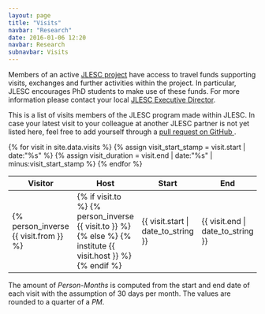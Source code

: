 ```yaml
---
layout: page
title: "Visits"
navbar: "Research"
date: 2016-01-06 12:20
navbar: Research
subnavbar: Visits
---
```


<p class="lead">
  Members of an active <a href="/projects/">JLESC project</a> have access to travel funds supporting visits, exchanges and further activities within the project. In particular, JLESC encourages PhD students to make use of these funds. For more information please contact your local <a href="/about/people/">JLESC Executive Director</a>. 
</p>

<p class="lead">
  This is a list of visits members of the JLESC program made within JLESC.
  In case your latest visit to your colleague at another JLESC partner is not yet listed here, feel
  free to add yourself through a
  <a href="https://github.com/JLESC/jlesc.github.io/wiki/Editing-Data#editing-visits"
     target="_blank">
    pull request on GitHub
  </a>.
</p>

<div class="table-responsive">
  <table id="visits-db" class="table table-striped">
    <thead class="thead-default">
      <tr>
        <th class="col-visitor">Visitor</th>
        <th class="col-host">Host</th>
        <th class="col-start">Start</th>
        <th class="col-end">End</th>
        <th class="col-pm">
          <abbr title="Person-Months (see note below)" data-toggle="tooltip">PM</abbr>
        </th>
      </tr>
    </thead>
    <tbody>
      {% for visit in site.data.visits %}
        {% assign visit_start_stamp = visit.start | date:"%s" %}
        {% assign visit_duration = visit.end | date:"%s" | minus:visit_start_stamp %}
        <tr>
          <td class="col-visitor">{% person_inverse {{ visit.from }} %}</td>
          <td class="col-host">
            {% if visit.to %}
              {% person_inverse {{ visit.to }} %}
            {% else %}
              {% institute {{ visit.host }} %}
            {% endif %}
          </td>
          <td class="col-start">
            {{ visit.start | date_to_string }}
          </td>
          <td class="col-end">
            {{ visit.end | date_to_string }}
          </td>
          <td class="col-pm">
            {% if visit.no_exact %}
              <span data-toggle="tooltip" title="start date and/or end date is not exact" class="pull-left">
                <i class="fa fa-fw fa-exclamation"></i>
              </span>
            {% endif %}
            <abbr title="{% if visit.no_exact %}roughly {% endif %}{% duration_humanized {{ visit_duration }} %}"
                  data-toggle="tooltip">
              {% duration_pms {{ visit_duration }} %}
            </abbr>
          </td>
        </tr>
      {% endfor %}
    </tbody>
  </table>
</div>

<p class="text-muted">
  The amount of <em>Person-Months</em> is computed from the start and end date of each visit with
  the assumption of 30 days per month.
  The values are rounded to a quarter of a <em>PM</em>.
</p>
